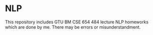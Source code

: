 # NLP
This repository includes GTU BM CSE 654 484 lecture NLP homeworks which are done by me. There may be errors or misunderstandment.

